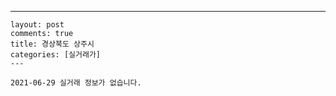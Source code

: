 ---
    layout: post
    comments: true
    title: 경상북도 상주시
    categories: [실거래가]
    ---

    2021-06-29 실거래 정보가 없습니다.

    